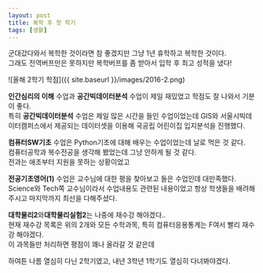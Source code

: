 ```yaml
---
layout: post
title: 복학 후 첫 학기
tags: [생활]
---
```


군대갔다와서 복학한 것이라면 참 좋겠지만 그냥 1년 휴학하고 복학한 것이다.  
그래도 전역버프만은 못하지만 복학버프를 좀 받아서 입학 후 최고 성적을 냈다!

![올해 2학기 학점]({{ site.baseurl }}/images/2016-2.png)

**인간심리의 이해** 수업과 **공간빅데이터분석** 수업이 제일 재밌었고 학점도 잘 나와서 기분이 좋다.  
특히 **공간빅데이터분석** 수업은 제일 많은 시간을 들인 수업이었는데 GIS와 서울시빅데이터캠퍼스에서 제공되는 데이터셋을 이용해 국공립 어린이집 입지분석을 진행했다.

**컴퓨터SW기초** 수업은 Python기초에 대해 배우는 수업이었는데 날로 먹은 것 같다.  
컴퓨터공학과 복수전공을 생각해 봤었는데 그냥 안하게 될 것 같다.  
전과는 애초부터 지원을 못하는 상황이었고

**전공기초영어(1)** 수업은 교수님에 대한 평을 찾아보고 들은 수업인데 대만족했다.  
Science와 Tech쪽 교수님이라서 수업내용도 관련된 내용이었고 항상 학생들을 배려해주시고 마지막까지 최선을 다해주셨다.

**대학물리2**와**대학물리실험2**는 나중에 재수강 해야겠다..  
현재 재수강 목록은 위의 2개와 모든 수학과목, 특히 컴퓨터응용통계는 F여서 빨리 재수강 해야겠다.  
이 과목들만 처리하면 평점이 꽤나 올라갈 것 같은데

하여튼 나름 열심히 다닌 2학기였고, 내년 3학년 1학기도 열심히 다녀봐야겠다.
